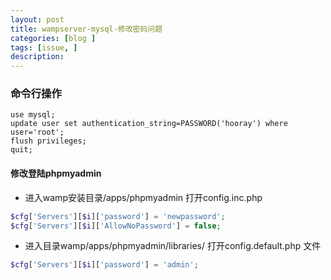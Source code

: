 ```yaml
---
layout: post
title: wampserver-mysql-修改密码问题
categories: [blog ]
tags: [issue, ]
description: 
---
```


### 命令行操作
```mysql
use mysql;
update user set authentication_string=PASSWORD('hooray') where user='root';
flush privileges;
quit;
```

#### 修改登陆phpmyadmin
* 进入wamp安装目录/apps/phpmyadmin 打开config.inc.php
```php
$cfg['Servers'][$i]['password'] = 'newpassword';
$cfg['Servers'][$i]['AllowNoPassword'] = false;					
```

* 进入目录wamp/apps/phpmyadmin/libraries/ 打开config.default.php 文件
```php
$cfg['Servers'][$i]['password'] = 'admin';
```